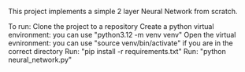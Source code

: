 This project implements a simple 2 layer Neural Network from scratch.

To run:
Clone the project to a repository
Create a python virtual environment: you can use "python3.12 -m venv venv"
Open the virtual evnironment: you can use "source venv/bin/activate" if you are in the correct directory
Run: "pip install -r requirements.txt"
Run: "python neural_network.py"
